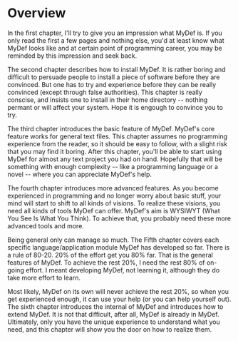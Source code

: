 # Overview

In the first chapter, I'll try to give you an impression what MyDef is. If you only read the first a few pages and nothing else, you'd at least know what MyDef looks like and at certain point of programming career, you may be reminded by this impression and seek back.

The second chapter describes how to install MyDef. It is rather boring and difficult to persuade people to install a piece of software before they are convinced. But one has to try and experience before they can be really convinced (except through false authorities). This chapter is really conscise, and insists one to install in their home directory -- nothing permant or will affect your system. Hope it is engough to convince you to try.

The third chapter introduces the basic feature of MyDef. MyDef's core feature works for general text files. This chapter assumes no programming experience from the reader, so it should be easy to follow, with a slight risk that you may find it boring. After this chapter, you'll be able to start using MyDef for almost any text project you had on hand. Hopefully that will be something with enough complexity -- like a programming language or a novel -- where you can appreciate MyDef's help.

The fourth chapter introduces more advanced features. As you become experienced in programming and no longer worry about basic stuff, your mind will start to shift to all kinds of visions. To realize these visions, you need all kinds of tools MyDef can offer. MyDef's aim is WYSIWYT (What You See Is What You Think). To achieve that, you probably need these more advanced tools and more.

Being general only can manage so much. The Fifth chapter covers each specific language/application module MyDef has developed so far. There is a rule of 80-20. 20% of the effort get you 80% far. That is the general features of MyDef. To achieve the rest 20%, I need the rest 80% of on-going effort. I meant developing MyDef, not learning it, although they do take more effort to learn.

Most likely, MyDef on its own will never achieve the rest 20%, so when you get experienced enough, it can use your help (or you can help yourself out). The sixth chapter introduces the internal of MyDef and introduces how to extend MyDef. It is not that difficult, after all, MyDef is already in MyDef. Ultimately, only you have the unique experience to understand what you need, and this chapter will show you the door on how to realize them. 

